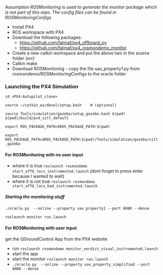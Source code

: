 *Assumption* _ROSMonitoring is used to generate the monitor package which is not part of this repo. The config files can be found in ROSMonitoringConfigs_
* Install PX4 
* ROS workspace with PX4
* Download the following packages:
  * https://github.com/fatmaf/px4_offboard_py
  * https://github.com/fatmaf/px4_rosmondemo_monitor
* Create a new catkin workspace and put the above two in the source folder (src)
* Catkin make 
* Download ROSMonitoring - copy the file uav_property1.py from rosmondemo/ROSMonitoringConfigs to the oracle folder 

### Launching the PX4 Simulation 

`cd <PX4-Autopilot_clone>`

`source ~/catkin_ws/devel/setup.bash    # (optional)`

`source Tools/simulation/gazebo/setup_gazebo.bash $(pwd) $(pwd)/build/px4_sitl_default`

`export ROS_PACKAGE_PATH=$ROS_PACKAGE_PATH:$(pwd)`

`export ROS_PACKAGE_PATH=$ROS_PACKAGE_PATH:$(pwd)/Tools/simulation/gazebo/sitl_gazebo`

#### For ROSMonitoring with no user input 

* where it is true `roslaunch rosmondemo start_offb_locs_instrumented.launch` (dont forget to press enter because I wanted to wait)
* where it is  not true `roslaunch rosmondemo start_offb_locs_bad_instrumented.launch`


##### Starting the monitoring stuff 

``./oracle.py  --online --property uav_property1 --port 8080 --dense``


`` roslaunch monitor run.launch ``


#### For ROSMonitoring with user input 

get the QGroundControl App from the PX4 website 
* run `roslaunch rosmondemo monitor_verdict_visual_instrumented.launch`
* start the app
* start the monitor `` roslaunch monitor run.launch ``
* ``./oracle.py  --online --property uav_property_simplified --port 8080 --dense``